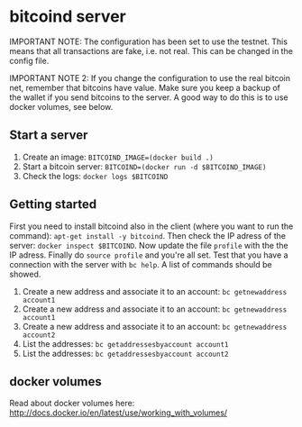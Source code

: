 bitcoind server
==============

IMPORTANT NOTE: The configuration has been set to use the testnet. This means that all
transactions are fake, i.e. not real. This can be changed in the config file.

IMPORTANT NOTE 2: If you change the configuration to use the real bitcoin net, remember that 
bitcoins have value. Make sure you keep a backup of the wallet if you send 
bitcoins to the server. A good way to do this is to use docker volumes, see below.


Start a server
--------------

1. Create an image: `BITCOIND_IMAGE=(docker build .)`
2. Start a bitcoin server: `BITCOIND=(docker run -d $BITCOIND_IMAGE)`
3. Check the logs: `docker logs $BITCOIND`


Getting started
---------------

First you need to install bitcoind also in the client (where you want to run the command):
`apt-get install -y bitcoind`. Then check the IP adress of the server: 
`docker inspect $BITCOIND`. Now update the file `profile` with the the IP adress.
Finally do `source profile` and you're all set. Test that you have a connection
with the server with `bc help`. A list of commands should be showed.

1. Create a new address and associate it to an account: `bc getnewaddress account1`
2. Create a new address and associate it to an account: `bc getnewaddress account1`
3. Create a new address and associate it to an account: `bc getnewaddress account2`
4. List the addresses: `bc getaddressesbyaccount account1`
4. List the addresses: `bc getaddressesbyaccount account2`


docker volumes
-------------

Read about docker volumes here:  http://docs.docker.io/en/latest/use/working_with_volumes/


